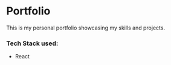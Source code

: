 # Portfolio
This is my personal portfolio showcasing my skills and projects.

### Tech Stack used:
- React
